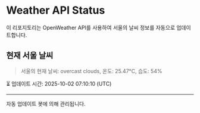 
# Weather API Status

이 리포지토리는 OpenWeather API를 사용하여 서울의 날씨 정보를 자동으로 업데이트합니다.

## 현재 서울 날씨
> 서울의 현재 날씨: overcast clouds, 온도: 25.47°C, 습도: 54%

⏳ 업데이트 시간: 2025-10-02 07:10:10 (UTC)

---
자동 업데이트 봇에 의해 관리됩니다.
